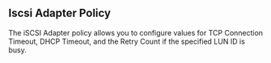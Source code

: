 ## Iscsi Adapter Policy
The iSCSI Adapter policy allows you to configure values for TCP Connection Timeout, DHCP Timeout, and the Retry Count if the specified LUN ID is busy.

